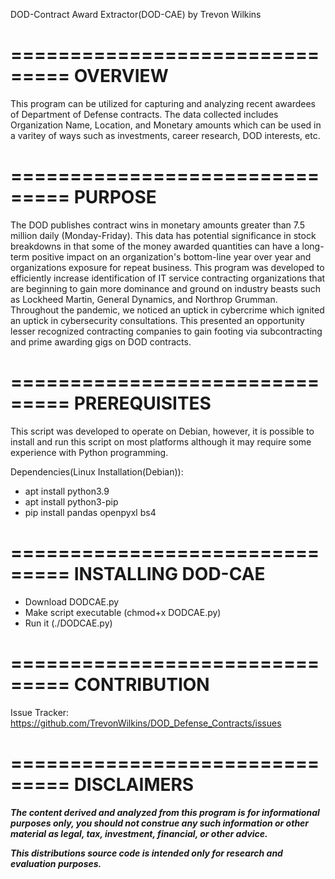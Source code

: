 DOD-Contract Award Extractor(DOD-CAE) by Trevon Wilkins

===============================
           OVERVIEW
===============================

This program can be utilized for capturing and analyzing recent awardees of Department of Defense contracts. The data collected includes Organization Name, Location, and Monetary amounts which can be used in a varitey of ways such as investments, career research, DOD interests, etc.

===============================
           PURPOSE
===============================

The DOD publishes contract wins in monetary amounts greater than 7.5 million daily (Monday-Friday). This data has potential significance in stock breakdowns in that some of the money awarded quantities can have a long-term positive impact on an organization's bottom-line year over year and organizations exposure for repeat business. This program was developed to efficiently increase identification of IT service contracting organizations that are beginning to gain more dominance and ground on industry beasts such as Lockheed Martin, General Dynamics, and Northrop Grumman. Throughout the pandemic, we noticed an uptick in cybercrime which ignited an uptick in cybersecurity consultations. This presented an opportunity lesser recognized contracting companies to gain footing via subcontracting and prime awarding gigs on DOD contracts. 

===============================
         PREREQUISITES
===============================

This script was developed to operate on Debian, however, it is possible to install and run this script on most platforms although it may require some experience with Python programming.

Dependencies(Linux Installation(Debian)):
- apt install python3.9
- apt install python3-pip
- pip install pandas openpyxl bs4

===============================
       INSTALLING DOD-CAE
===============================

- Download DODCAE.py
- Make script executable (chmod+x DODCAE.py)
- Run it (./DODCAE.py)

===============================
         CONTRIBUTION
===============================

Issue Tracker: https://github.com/TrevonWilkins/DOD_Defense_Contracts/issues

===============================
         DISCLAIMERS
===============================

***The content derived and analyzed from this program is for informational purposes only, you should not construe any such information or other material as legal, tax, investment, financial, or other advice.***

***This distributions source code is intended only for research and evaluation purposes.***
